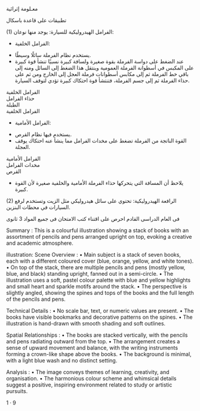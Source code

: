 معـلومة إثرائية

تطبيقات على قاعدة باسكال

(1) الفرامل الهيدروليكية للسيارة: يوجد منها نوعان:

* الفرامل الخلفية:
- يستخدم نظام الفرملة سائلًا وسيطًا.
- عند الضغط على دواسة الفرملة بقوة صغيرة ولسافة كبيرة نسبيًا تنشأ قوة كبيرة على المكبس في أسطوانة الفرملة العمومية وينتقل هذا الضغط إلى السائل ومنه إلى باقي خط الفرملة ثم إلى مكابس أسطوانات فرملة العجل إلى الخارج ومن ثم على حذاء الفرملة ثم إلى جسم الفرملة، فتنتشأ قوة احتكاك كبيرة تؤدي لتوقف السيارة.

الفرامل الخلفية  
حذاء الفرامل  
الطبلة  
الفرامل الخلفية

* الفرامل الأمامية:
- يستخدم فيها نظام القرص.
- القوة الناتجة من الفرملة تضغط على مخدات الفرامل مما ينشأ عنه احتكاك يوقف العجلة.

الفرامل الأمامية  
مخدات الفرامل  
القرص

* يلاحظ أن المسافة التي يتحركها حذاء الفرملة الأمامية والخلفية صغيرة لأن القوة كبيرة.

(2) الرافعة الهيدروليكية:
تحتوي على سائل هيدروليكي مثل الزيت وتستخدم لرفع السيارات في محطات البنزين. <!-- text, from page 0 (l=0.073,t=0.073,r=0.930,b=0.617), with ID d08f696b-2061-40fd-9d7d-3799690b9094 -->

فى العام الدراسى القادم
احرص على اقتناء
كتب الامتحان
فى جميع المواد
3 ثانوى <!-- text, from page 0 (l=0.382,t=0.696,r=0.803,b=0.877), with ID 5cd143ba-c323-4eef-acb6-fcb96bc0c4dc -->

Summary : This is a colourful illustration showing a stack of books with an assortment of pencils and pens arranged upright on top, evoking a creative and academic atmosphere.

illustration:
Scene Overview : 
  • Main subject is a stack of seven books, each with a different coloured cover (blue, orange, yellow, and white tones).
  • On top of the stack, there are multiple pencils and pens (mostly yellow, blue, and black) standing upright, fanned out in a semi-circle.
  • The illustration uses a soft, pastel colour palette with blue and yellow highlights and small heart and sparkle motifs around the stack.
  • The perspective is slightly angled, showing the spines and tops of the books and the full length of the pencils and pens.

Technical Details : 
  • No scale bar, text, or numeric values are present.
  • The books have visible bookmarks and decorative patterns on the spines.
  • The illustration is hand-drawn with smooth shading and soft outlines.

Spatial Relationships : 
  • The books are stacked vertically, with the pencils and pens radiating outward from the top.
  • The arrangement creates a sense of upward movement and balance, with the writing instruments forming a crown-like shape above the books.
  • The background is minimal, with a light blue wash and no distinct setting.

Analysis : 
  • The image conveys themes of learning, creativity, and organisation.
  • The harmonious colour scheme and whimsical details suggest a positive, inspiring environment related to study or artistic pursuits. <!-- figure, from page 0 (l=0.044,t=0.661,r=0.327,b=0.909), with ID 7a4c039a-77ae-469c-8ec7-48a0d5d6aca8 -->

$1 \cdot 9$ <!-- marginalia, from page 0 (l=0.084,t=0.935,r=0.126,b=0.954), with ID 3ad12fc4-7133-4bae-a70e-06ca08d730f5 -->